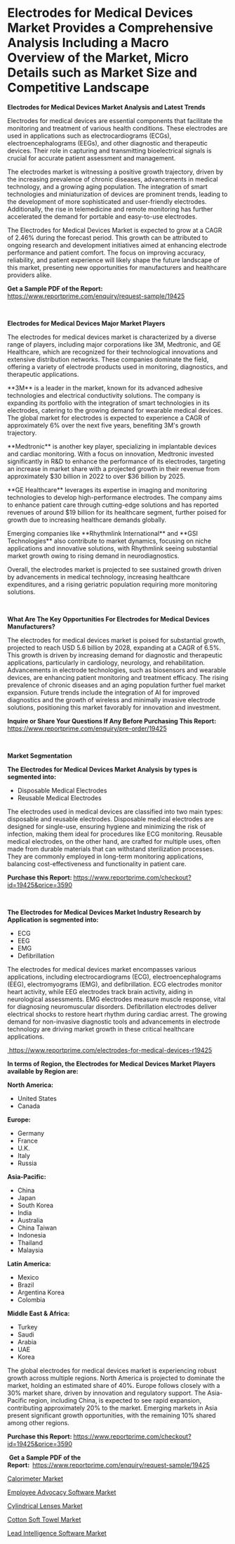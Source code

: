 <p><h1>Electrodes for Medical Devices Market Provides a Comprehensive Analysis Including a Macro Overview of the Market, Micro Details such as Market Size and Competitive Landscape</h1></p><p><strong>Electrodes for Medical Devices Market Analysis and Latest Trends</strong></p>
<p><p>Electrodes for medical devices are essential components that facilitate the monitoring and treatment of various health conditions. These electrodes are used in applications such as electrocardiograms (ECGs), electroencephalograms (EEGs), and other diagnostic and therapeutic devices. Their role in capturing and transmitting bioelectrical signals is crucial for accurate patient assessment and management.</p><p>The electrodes market is witnessing a positive growth trajectory, driven by the increasing prevalence of chronic diseases, advancements in medical technology, and a growing aging population. The integration of smart technologies and miniaturization of devices are prominent trends, leading to the development of more sophisticated and user-friendly electrodes. Additionally, the rise in telemedicine and remote monitoring has further accelerated the demand for portable and easy-to-use electrodes.</p><p>The Electrodes for Medical Devices Market is expected to grow at a CAGR of 2.46% during the forecast period. This growth can be attributed to ongoing research and development initiatives aimed at enhancing electrode performance and patient comfort. The focus on improving accuracy, reliability, and patient experience will likely shape the future landscape of this market, presenting new opportunities for manufacturers and healthcare providers alike.</p></p>
<p><strong>Get a Sample PDF of the Report:&nbsp;</strong> <a href="https://www.reportprime.com/enquiry/request-sample/19425?utm_campaign=121&utm_medium=2&utm_source=Github&utm_content=ia&utm_term=23112024&utm_id=electrodes-for-medical-devices">https://www.reportprime.com/enquiry/request-sample/19425</a></p>
<p>&nbsp;</p>
<p><strong>Electrodes for Medical Devices Major Market Players</strong></p>
<p><p>The electrodes for medical devices market is characterized by a diverse range of players, including major corporations like 3M, Medtronic, and GE Healthcare, which are recognized for their technological innovations and extensive distribution networks. These companies dominate the field, offering a variety of electrode products used in monitoring, diagnostics, and therapeutic applications.</p><p>**3M** is a leader in the market, known for its advanced adhesive technologies and electrical conductivity solutions. The company is expanding its portfolio with the integration of smart technologies in its electrodes, catering to the growing demand for wearable medical devices. The global market for electrodes is expected to experience a CAGR of approximately 6% over the next five years, benefiting 3M's growth trajectory.</p><p>**Medtronic** is another key player, specializing in implantable devices and cardiac monitoring. With a focus on innovation, Medtronic invested significantly in R&D to enhance the performance of its electrodes, targeting an increase in market share with a projected growth in their revenue from approximately $30 billion in 2022 to over $36 billion by 2025.</p><p>**GE Healthcare** leverages its expertise in imaging and monitoring technologies to develop high-performance electrodes. The company aims to enhance patient care through cutting-edge solutions and has reported revenues of around $19 billion for its healthcare segment, further poised for growth due to increasing healthcare demands globally.</p><p>Emerging companies like **Rhythmlink International** and **GSI Technologies** also contribute to market dynamics, focusing on niche applications and innovative solutions, with Rhythmlink seeing substantial market growth owing to rising demand in neurodiagnostics.</p><p>Overall, the electrodes market is projected to see sustained growth driven by advancements in medical technology, increasing healthcare expenditures, and a rising geriatric population requiring more monitoring solutions.</p></p>
<p>&nbsp;</p>
<p><strong>What Are The Key Opportunities For Electrodes for Medical Devices Manufacturers?</strong></p>
<p><p>The electrodes for medical devices market is poised for substantial growth, projected to reach USD 5.6 billion by 2028, expanding at a CAGR of 6.5%. This growth is driven by increasing demand for diagnostic and therapeutic applications, particularly in cardiology, neurology, and rehabilitation. Advancements in electrode technologies, such as biosensors and wearable devices, are enhancing patient monitoring and treatment efficacy. The rising prevalence of chronic diseases and an aging population further fuel market expansion. Future trends include the integration of AI for improved diagnostics and the growth of wireless and minimally invasive electrode solutions, positioning this market favorably for innovation and investment.</p></p>
<p><strong>Inquire or Share Your Questions If Any Before Purchasing This Report:</strong> <a href="https://www.reportprime.com/enquiry/pre-order/19425?utm_campaign=121&utm_medium=2&utm_source=Github&utm_content=ia&utm_term=23112024&utm_id=electrodes-for-medical-devices">https://www.reportprime.com/enquiry/pre-order/19425</a></p>
<p>&nbsp;</p>
<p><strong>Market Segmentation</strong></p>
<p><strong>The Electrodes for Medical Devices Market Analysis by types is segmented into:</strong></p>
<p><ul><li>Disposable Medical Electrodes</li><li>Reusable Medical Electrodes</li></ul></p>
<p><p>The electrodes used in medical devices are classified into two main types: disposable and reusable electrodes. Disposable medical electrodes are designed for single-use, ensuring hygiene and minimizing the risk of infection, making them ideal for procedures like ECG monitoring. Reusable medical electrodes, on the other hand, are crafted for multiple uses, often made from durable materials that can withstand sterilization processes. They are commonly employed in long-term monitoring applications, balancing cost-effectiveness and functionality in patient care.</p></p>
<p><strong>Purchase this Report:&nbsp;</strong><a href="https://www.reportprime.com/checkout?id=19425&price=3590&utm_campaign=121&utm_medium=2&utm_source=Github&utm_content=ia&utm_term=23112024&utm_id=electrodes-for-medical-devices">https://www.reportprime.com/checkout?id=19425&price=3590</a></p>
<p>&nbsp;</p>
<p><strong>The Electrodes for Medical Devices Market Industry Research by Application is segmented into:</strong></p>
<p><ul><li>ECG</li><li>EEG</li><li>EMG</li><li>Defibrillation</li></ul></p>
<p><p>The electrodes for medical devices market encompasses various applications, including electrocardiograms (ECG), electroencephalograms (EEG), electromyograms (EMG), and defibrillation. ECG electrodes monitor heart activity, while EEG electrodes track brain activity, aiding in neurological assessments. EMG electrodes measure muscle response, vital for diagnosing neuromuscular disorders. Defibrillation electrodes deliver electrical shocks to restore heart rhythm during cardiac arrest. The growing demand for non-invasive diagnostic tools and advancements in electrode technology are driving market growth in these critical healthcare applications.</p></p>
<p><a href="https://www.reportprime.com/electrodes-for-medical-devices-r19425?utm_campaign=121&utm_medium=2&utm_source=Github&utm_content=ia&utm_term=23112024&utm_id=electrodes-for-medical-devices">&nbsp;https://www.reportprime.com/electrodes-for-medical-devices-r19425</a></p>
<p><strong>In terms of Region, the Electrodes for Medical Devices Market Players available by Region are:</strong></p>
<p>
    <p> <strong> North America: </strong>
        <ul>
            <li>United States</li>
            <li>Canada</li>
        </ul>
        </p> 
    <p> <strong> Europe: </strong>
        <ul>
            <li>Germany</li>
            <li>France</li>
            <li>U.K.</li>
            <li>Italy</li>
            <li>Russia</li>
        </ul>
        </p> 
    <p> <strong> Asia-Pacific: </strong>
        <ul>
            <li>China</li>
            <li>Japan</li>
            <li>South Korea</li>
            <li>India</li>
            <li>Australia</li>
            <li>China Taiwan</li>
            <li>Indonesia</li>
            <li>Thailand</li>
            <li>Malaysia</li>
        </ul>
        </p> 
    <p> <strong> Latin America: </strong>
        <ul>
            <li>Mexico</li>
            <li>Brazil</li>
            <li>Argentina Korea</li>
            <li>Colombia</li>
        </ul>
        </p> 
    <p> <strong> Middle East & Africa: </strong>
        <ul>
            <li>Turkey</li>
            <li>Saudi</li>
            <li>Arabia</li>
            <li>UAE</li>
            <li>Korea</li>
        </ul>
    </p>
    </p>
<p><p>The global electrodes for medical devices market is experiencing robust growth across multiple regions. North America is projected to dominate the market, holding an estimated share of 40%. Europe follows closely with a 30% market share, driven by innovation and regulatory support. The Asia-Pacific region, including China, is expected to see rapid expansion, contributing approximately 20% to the market. Emerging markets in Asia present significant growth opportunities, with the remaining 10% shared among other regions.</p></p>
<p><strong>Purchase this Report: </strong><a href="https://www.reportprime.com/checkout?id=19425&price=3590&utm_campaign=121&utm_medium=2&utm_source=Github&utm_content=ia&utm_term=23112024&utm_id=electrodes-for-medical-devices">https://www.reportprime.com/checkout?id=19425&price=3590</a></p>
<p>&nbsp;<strong>Get a Sample PDF of the Report:&nbsp;&nbsp;</strong><a href="https://www.reportprime.com/enquiry/request-sample/19425?utm_campaign=121&utm_medium=2&utm_source=Github&utm_content=ia&utm_term=23112024&utm_id=electrodes-for-medical-devices">https://www.reportprime.com/enquiry/request-sample/19425</a></p>
<p><strong></strong></p>
<p><p><a href="https://github.com/RoccoManning/Market-Research-Report-List-7/blob/main/calorimeter-market.md?utm_campaign=121&utm_medium=2&utm_source=Github&utm_content=ia&utm_term=23112024&utm_id=electrodes-for-medical-devices">Calorimeter Market</a></p><p><a href="https://issuu.com/reportprime-2/docs/employee-advocacy-software-market-s_a8aa330b3bfc87?utm_campaign=121&utm_medium=2&utm_source=Github&utm_content=ia&utm_term=23112024&utm_id=electrodes-for-medical-devices">Employee Advocacy Software Market</a></p><p><a href="https://www.linkedin.com/pulse/cylindrical-lenses-industry-market-analysis-evaluating-size-2peie?utm_campaign=121&utm_medium=2&utm_source=Github&utm_content=ia&utm_term=23112024&utm_id=electrodes-for-medical-devices">Cylindrical Lenses Market</a></p><p><a href="https://www.linkedin.com/pulse/cotton-soft-towel-market-analysis-report-revenue-forecast-jx6ae?utm_campaign=121&utm_medium=2&utm_source=Github&utm_content=ia&utm_term=23112024&utm_id=electrodes-for-medical-devices">Cotton Soft Towel Market</a></p><p><a href="https://issuu.com/reportprime-2/docs/lead-intelligence-software-market-s_b807c86809a71a?utm_campaign=121&utm_medium=2&utm_source=Github&utm_content=ia&utm_term=23112024&utm_id=electrodes-for-medical-devices">Lead Intelligence Software Market</a></p></p>